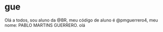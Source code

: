 # gue
Olá a todos, sou aluno da @BR, meu código de aluno é @pmguerrero4, meu nome: PABLO MARTINS GUERRERO. olá
